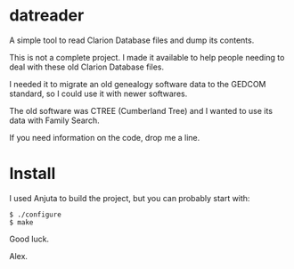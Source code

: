 # datreader

A simple tool to read Clarion Database files and dump its contents.

This is not a complete project. I made it available to help people needing to deal with these old Clarion Database files.

I needed it to migrate an old genealogy software data to the GEDCOM standard, so I could use it with newer softwares.

The old software was CTREE (Cumberland Tree) and I wanted to use its data with Family Search.

If you need information on the code, drop me a line.

# Install

I used Anjuta to build the project, but you can probably start with:

    $ ./configure
    $ make

Good luck.

Alex.
